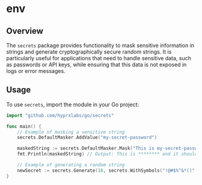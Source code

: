 # env

## Overview

The `secrets` package provides functionality to mask sensitive information in strings and generate cryptographically
secure random strings. It is particularly useful for applications that need to handle sensitive data, such as passwords
or API keys, while ensuring that this data is not exposed in logs or error messages.

## Usage

To use `secrets`, import the module in your Go project:

```go
import "github.com/hyprxlabs/go/secrets"

func main() {
    // Example of masking a sensitive string
    secrets.DefaultMasker.AddValue("my-secret-password")

    maskedString := secrets.DefaultMasker.Mask("This is my-secret-password and it should be masked.")
    fmt.Println(maskedString) // Output: This is ******** and it should be masked.

    // Example of generating a random string
    newSecret := secrets.Generate(16, secrets.WithSymbols("!@#$%^&*()"))
}

```
